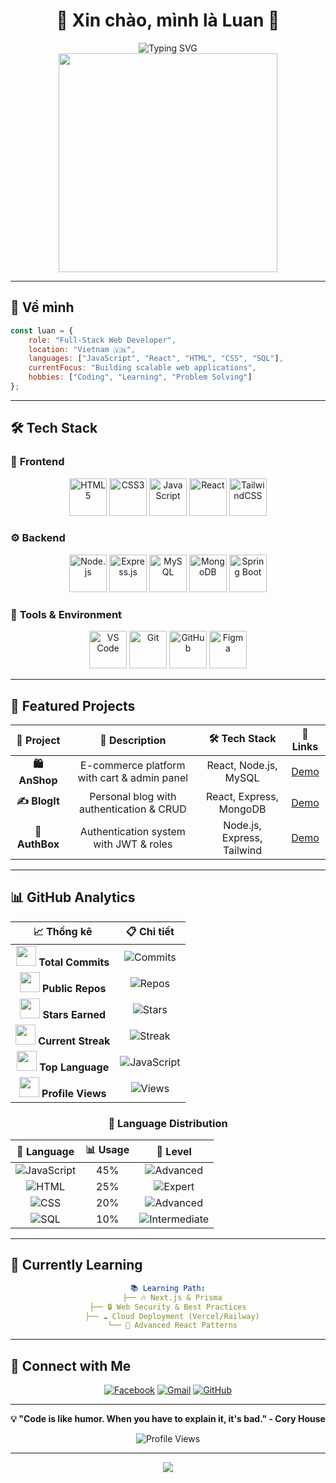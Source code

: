 # <div align="center">👋 Xin chào, mình là **Luan** 🚀</div>

<div align="center">
  <img src="https://readme-typing-svg.demolab.com?font=Fira+Code&size=22&pause=1000&color=6AD3F7&center=true&vCenter=true&width=600&lines=Full-Stack+Web+Developer;Always+Learning+New+Technologies;Building+Amazing+Web+Applications" alt="Typing SVG" />
</div>

<div align="center">
  <img src="https://media.giphy.com/media/qgQUggAC3Pfv687qPC/giphy.gif" width="350" />
</div>

---

## 🎯 **Về mình**
```javascript
const luan = {
    role: "Full-Stack Web Developer",
    location: "Vietnam 🇻🇳",
    languages: ["JavaScript", "React", "HTML", "CSS", "SQL"],
    currentFocus: "Building scalable web applications",
    hobbies: ["Coding", "Learning", "Problem Solving"]
};
```

---

## 🛠️ **Tech Stack**

### 🎨 **Frontend**
<div align="center">
  
<img src="https://img.icons8.com/color/64/000000/html-5--v1.png" alt="HTML5" width="60" height="60"/>
<img src="https://img.icons8.com/color/64/000000/css3.png" alt="CSS3" width="60" height="60"/>
<img src="https://img.icons8.com/color/64/000000/javascript--v1.png" alt="JavaScript" width="60" height="60"/>
<img src="https://img.icons8.com/color/64/000000/react-native.png" alt="React" width="60" height="60"/>
<img src="https://img.icons8.com/color/64/000000/tailwindcss.png" alt="TailwindCSS" width="60" height="60"/>

</div>

### ⚙️ **Backend**
<div align="center">
  
<img src="https://img.icons8.com/color/64/000000/nodejs.png" alt="Node.js" width="60" height="60"/>
<img src="https://img.icons8.com/color/64/000000/express-js.png" alt="Express.js" width="60" height="60"/>
<img src="https://img.icons8.com/color/64/000000/mysql-logo.png" alt="MySQL" width="60" height="60"/>
<img src="https://img.icons8.com/color/64/000000/mongodb.png" alt="MongoDB" width="60" height="60"/>
<img src="https://img.icons8.com/color/64/26a69a/spring-logo.png" alt="Spring Boot" width="60" height="60"/>

</div>

### 🔧 **Tools & Environment**
<div align="center">
  
<img src="https://img.icons8.com/color/64/000000/visual-studio-code-2019.png" alt="VS Code" width="60" height="60"/>
<img src="https://img.icons8.com/color/64/000000/git.png" alt="Git" width="60" height="60"/>
<img src="https://img.icons8.com/color/64/000000/github--v1.png" alt="GitHub" width="60" height="60"/>
<img src="https://img.icons8.com/color/64/000000/figma--v1.png" alt="Figma" width="60" height="60"/>

</div>

---

## 🌟 **Featured Projects**

<div align="center">
  
| 🎯 **Project** | 📝 **Description** | 🛠️ **Tech Stack** | 🔗 **Links** |
|:---:|:---:|:---:|:---:|
| **🛍️ AnShop** | E-commerce platform with cart & admin panel | React, Node.js, MySQL | [Demo](https://github.com/anvk/anshop) |
| **✍️ BlogIt** | Personal blog with authentication & CRUD | React, Express, MongoDB | [Demo](https://github.com/anvk/blogit) |
| **🔐 AuthBox** | Authentication system with JWT & roles | Node.js, Express, Tailwind | [Demo](https://github.com/anvk/authbox) |

</div>

---

## 📊 **GitHub Analytics**

<div align="center">

| 📈 **Thống kê** | 📋 **Chi tiết** |
|:---:|:---:|
| <img src="https://img.icons8.com/fluency/48/000000/github.png" width="32"/> **Total Commits** | ![Commits](https://img.shields.io/badge/Commits-150+-brightgreen?style=for-the-badge&logo=github&logoColor=white) |
| <img src="https://img.icons8.com/fluency/48/000000/repository.png" width="32"/> **Public Repos** | ![Repos](https://img.shields.io/badge/Repos-25+-blue?style=for-the-badge&logo=github&logoColor=white) |
| <img src="https://img.icons8.com/fluency/48/000000/star.png" width="32"/> **Stars Earned** | ![Stars](https://img.shields.io/badge/Stars-50+-yellow?style=for-the-badge&logo=star&logoColor=white) |
| <img src="https://img.icons8.com/fluency/48/000000/fire.png" width="32"/> **Current Streak** | ![Streak](https://img.shields.io/badge/Streak-15%20days-orange?style=for-the-badge&logo=fire&logoColor=white) |
| <img src="https://img.icons8.com/fluency/48/000000/code.png" width="32"/> **Top Language** | ![JavaScript](https://img.shields.io/badge/JavaScript-65%25-F7DF1E?style=for-the-badge&logo=javascript&logoColor=black) |
| <img src="https://img.icons8.com/fluency/48/000000/visible.png" width="32"/> **Profile Views** | ![Views](https://img.shields.io/badge/Views-1000+-red?style=for-the-badge&logo=eye&logoColor=white) |

</div>

<div align="center">

### 🎨 **Language Distribution**

| 💾 **Language** | 📊 **Usage** | 🎯 **Level** |
|:---:|:---:|:---:|
| ![JavaScript](https://img.shields.io/badge/JavaScript-323330?style=flat-square&logo=javascript&logoColor=F7DF1E) | 45% | ![Advanced](https://img.shields.io/badge/Advanced-28a745?style=flat-square) |
| ![HTML](https://img.shields.io/badge/HTML-E34F26?style=flat-square&logo=html5&logoColor=white) | 25% | ![Expert](https://img.shields.io/badge/Expert-17a2b8?style=flat-square) |
| ![CSS](https://img.shields.io/badge/CSS-1572B6?style=flat-square&logo=css3&logoColor=white) | 20% | ![Advanced](https://img.shields.io/badge/Advanced-6f42c1?style=flat-square) |
| ![SQL](https://img.shields.io/badge/SQL-336791?style=flat-square&logo=postgresql&logoColor=white) | 10% | ![Intermediate](https://img.shields.io/badge/Intermediate-fd7e14?style=flat-square) |

</div>

---

## 🎯 **Currently Learning**

<div align="center">
  
```yaml
📚 Learning Path:
  ├── 🔥 Next.js & Prisma
  ├── 🔒 Web Security & Best Practices  
  ├── ☁️ Cloud Deployment (Vercel/Railway)
  └── 🚀 Advanced React Patterns
```

</div>

---

## 🤝 **Connect with Me**

<div align="center">
  
[![Facebook](https://img.shields.io/badge/Facebook-%231877F2.svg?style=for-the-badge&logo=Facebook&logoColor=white)](https://www.facebook.com/luan.le.355745)
[![Gmail](https://img.shields.io/badge/Gmail-D14836?style=for-the-badge&logo=gmail&logoColor=white)](mailto:quangluan03052000@gmail.com)
[![GitHub](https://img.shields.io/badge/GitHub-%23121011.svg?style=for-the-badge&logo=github&logoColor=white)](https://github.com/luanPro35)

</div>

---

<div align="center">
  
**💡 "Code is like humor. When you have to explain it, it's bad." - Cory House**

<img src="https://komarev.com/ghpvc/?username=luanPro35&label=Profile+Views&color=brightgreen&style=flat-square" alt="Profile Views" />

</div>

---

<div align="center">
  <img src="https://capsule-render.vercel.app/api?type=waving&color=gradient&height=100&section=footer&width=100%25&fontAlignY=65&desc=Thanks%20for%20visiting!&descAlignY=51&descAlign=50"/>
</div>

